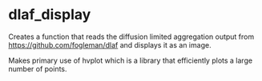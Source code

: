 # dlaf_display

Creates a function that reads the diffusion limited aggregation output from
  https://github.com/fogleman/dlaf
and displays it as an image.

Makes primary use of hvplot which is a library that efficiently plots a large number of points.
